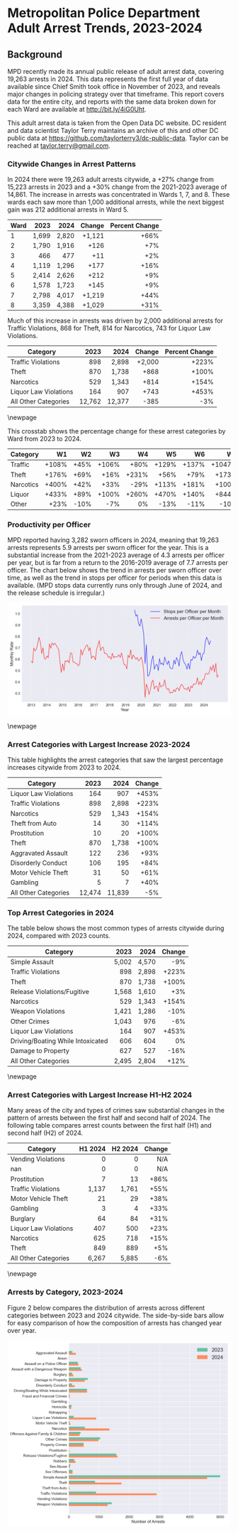 # Metropolitan Police Department Adult Arrest Trends, 2023-2024

## Background

MPD recently made its annual public release of adult arrest data, covering 19,263 arrests in 2024. This data represents the first full year of data available since Chief Smith took office in November of 2023, and reveals major changes in policing strategy over that timeframe. This report covers data for the entire city, and reports with the same data broken down for each Ward are available at http://bit.ly/4iG0Uht. 

This adult arrest data is taken from the Open Data DC website. DC resident and data scientist Taylor Terry maintains an archive of this and other DC public data at https://github.com/taylorterry3/dc-public-data. Taylor can be reached at taylor.terry@gmail.com.


### Citywide Changes in Arrest Patterns

In 2024 there were 19,263 adult arrests citywide, a +27% change from 15,223 arrests in 2023 and a +30% change from the 2021-2023 average of 14,861. The increase in arrests was concentrated in Wards 1, 7, and 8. These wards each saw more than 1,000 additional arrests, while the next biggest gain was 212 additional arrests in Ward 5.

| Ward | 2023 | 2024 | Change | Percent Change |
|------|------:|------:|--------:|---------------:|
| 1 | 1,699 | 2,820 | +1,121 | +66% |
| 2 | 1,790 | 1,916 | +126 | +7% |
| 3 | 466 | 477 | +11 | +2% |
| 4 | 1,119 | 1,296 | +177 | +16% |
| 5 | 2,414 | 2,626 | +212 | +9% |
| 6 | 1,578 | 1,723 | +145 | +9% |
| 7 | 2,798 | 4,017 | +1,219 | +44% |
| 8 | 3,359 | 4,388 | +1,029 | +31% |

Much of this increase in arrests was driven by 2,000 additional arrests for Traffic Violations, 868 for Theft, 814 for Narcotics, 743 for Liquor Law Violations. 

| Category | 2023 | 2024 | Change | Percent Change |
|----------|------:|------:|--------:|---------------:|
| Traffic Violations | 898 | 2,898 | +2,000 | +223% |
| Theft | 870 | 1,738 | +868 | +100% |
| Narcotics | 529 | 1,343 | +814 | +154% |
| Liquor Law Violations | 164 | 907 | +743 | +453% |
| All Other Categories | 12,762 | 12,377 | -385 | -3% |

\newpage

This crosstab shows the percentage change for these arrest categories by Ward from 2023 to 2024.

|Category| W1 | W2 | W3 | W4 | W5 | W6 | W7 | W8 |
|--------|---:|---:|---:|---:|---:|---:|---:|----:|
| Traffic | +108% | +45% | +106% | +80% | +129% | +137% | +1047% | +211% |
| Theft | +176% | +69% | +16% | +231% | +56% | +79% | +173% | +89% |
| Narcotics | +400% | +42% | +33% | -29% | +113% | +181% | +100% | +229% |
| Liquor | +433% | +89% | +100% | +260% | +470% | +140% | +844% | +1369% |
| Other | +23% | -10% | -7% | 0% | -13% | -11% | -10% | +4% |

### Productivity per Officer

MPD reported having 3,282 sworn officers in 2024, meaning that 19,263 arrests represents 5.9 arrests per sworn officer for the year. This is a substantial increase from the 2021-2023 average of 4.3 arrests per officer per year, but is far from a return to the 2016-2019 average of 7.7 arrests per officer. The chart below shows the trend in arrests per sworn officer over time, as well as the trend in stops per officer for periods when this data is available. (MPD stops data currently runs only through June of 2024, and the release schedule is irregular.)

![Arrests and Stops per Officer](citywide_officer_trends.png)



\newpage
### Arrest Categories with Largest Increase 2023-2024
This table highlights the arrest categories that saw the largest percentage increases citywide from 2023 to 2024.

| Category | 2023 | 2024 | Change |
|----------|------:|------:|---------:|
| Liquor Law Violations | 164 | 907 | +453% |
| Traffic Violations | 898 | 2,898 | +223% |
| Narcotics | 529 | 1,343 | +154% |
| Theft from Auto | 14 | 30 | +114% |
| Prostitution | 10 | 20 | +100% |
| Theft | 870 | 1,738 | +100% |
| Aggravated Assault | 122 | 236 | +93% |
| Disorderly Conduct | 106 | 195 | +84% |
| Motor Vehicle Theft | 31 | 50 | +61% |
| Gambling | 5 | 7 | +40% |
| All Other Categories | 12,474 | 11,839 | -5% |
### Top Arrest Categories in 2024
The table below shows the most common types of arrests citywide during 2024, compared with 2023 counts.

| Category | 2023 | 2024 | Change |
|----------|------:|------:|---------:|
| Simple Assault | 5,002 | 4,570 | -9% |
| Traffic Violations | 898 | 2,898 | +223% |
| Theft | 870 | 1,738 | +100% |
| Release Violations/Fugitive | 1,568 | 1,610 | +3% |
| Narcotics | 529 | 1,343 | +154% |
| Weapon Violations | 1,421 | 1,286 | -10% |
| Other Crimes | 1,043 | 976 | -6% |
| Liquor Law Violations | 164 | 907 | +453% |
| Driving/Boating While Intoxicated | 606 | 604 | 0% |
| Damage to Property | 627 | 527 | -16% |
| All Other Categories | 2,495 | 2,804 | +12% |

\newpage
### Arrest Categories with Largest Increase H1-H2 2024
Many areas of the city and types of crimes saw substantial changes in the pattern of arrests between the first half and second half of 2024. The following table compares arrest counts between the first half (H1) and second half (H2) of 2024.

| Category | H1 2024 | H2 2024 | Change |
|----------|---------:|---------:|---------:|
| Vending Violations | 0 | 0 | N/A |
| nan | 0 | 0 | N/A |
| Prostitution | 7 | 13 | +86% |
| Traffic Violations | 1,137 | 1,761 | +55% |
| Motor Vehicle Theft | 21 | 29 | +38% |
| Gambling | 3 | 4 | +33% |
| Burglary | 64 | 84 | +31% |
| Liquor Law Violations | 407 | 500 | +23% |
| Narcotics | 625 | 718 | +15% |
| Theft | 849 | 889 | +5% |
| All Other Categories | 6,267 | 5,885 | -6% |


\newpage
### Arrests by Category, 2023-2024
Figure 2 below compares the distribution of arrests across different categories between 2023 and 2024 citywide. The side-by-side bars allow for easy comparison of how the composition of arrests has changed year over year.

![Arrests by category](citywide_categories.png)
